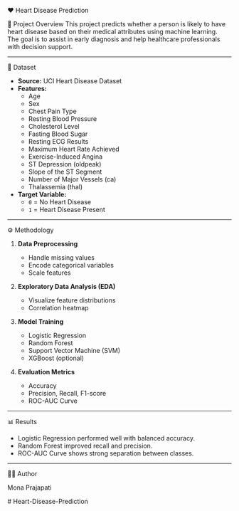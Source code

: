 ❤️ Heart Disease Prediction

📌 Project Overview
This project predicts whether a person is likely to have heart disease based on their medical attributes using machine learning.  
The goal is to assist in early diagnosis and help healthcare professionals with decision support.

---

📂 Dataset
- **Source:** UCI Heart Disease Dataset  
- **Features:**  
  - Age  
  - Sex  
  - Chest Pain Type  
  - Resting Blood Pressure  
  - Cholesterol Level  
  - Fasting Blood Sugar  
  - Resting ECG Results  
  - Maximum Heart Rate Achieved  
  - Exercise-Induced Angina  
  - ST Depression (oldpeak)  
  - Slope of the ST Segment  
  - Number of Major Vessels (ca)  
  - Thalassemia (thal)  
- **Target Variable:**  
  - `0` = No Heart Disease  
  - `1` = Heart Disease Present  

---

⚙️ Methodology
1. **Data Preprocessing**  
   - Handle missing values  
   - Encode categorical variables  
   - Scale features  

2. **Exploratory Data Analysis (EDA)**  
   - Visualize feature distributions  
   - Correlation heatmap  

3. **Model Training**  
   - Logistic Regression  
   - Random Forest  
   - Support Vector Machine (SVM)  
   - XGBoost (optional)  

4. **Evaluation Metrics**  
   - Accuracy  
   - Precision, Recall, F1-score  
   - ROC-AUC Curve  

---

📊 Results
- Logistic Regression performed well with balanced accuracy.  
- Random Forest improved recall and precision.  
- ROC-AUC Curve shows strong separation between classes.  

---

👩‍💻 Author

Mona Prajapati

#   H e a r t - D i s e a s e - P r e d i c t i o n  
 